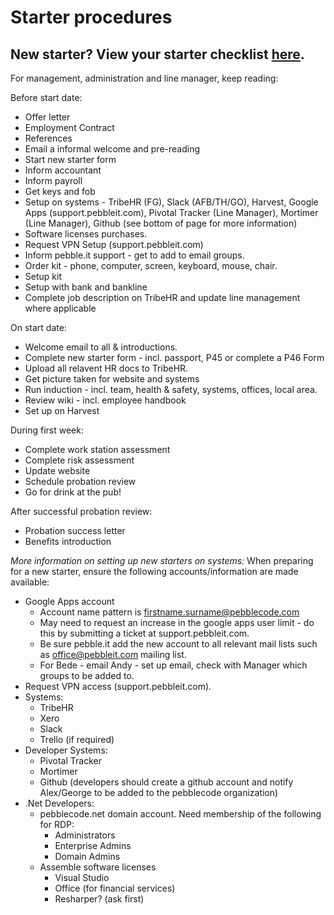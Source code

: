 # Starter procedures

## New starter? View your starter checklist [here](). 

For management, administration and line manager, keep reading:

Before start date: 

- Offer letter
- Employment Contract
- References
- Email a informal welcome and pre-reading
- Start new starter form
- Inform accountant
- Inform payroll
- Get keys and fob
- Setup on systems - TribeHR (FG), Slack (AFB/TH/GO), Harvest, Google Apps (support.pebbleit.com), Pivotal Tracker (Line Manager), Mortimer (Line Manager), Github (see bottom of page for more information)
- Software licenses purchases.
- Request VPN Setup (support.pebbleit.com)
- Inform pebble.it support - get to add to email groups.
- Order kit - phone, computer, screen, keyboard, mouse, chair.
- Setup kit
- Setup with bank and bankline
- Complete job description on TribeHR and update line management where applicable

On start date:

- Welcome email to all & introductions.
- Complete new starter form - incl. passport, P45 or complete a P46 Form
- Upload all relavent HR docs to TribeHR.
- Get picture taken for website and systems
- Run induction - incl. team, health & safety, systems, offices, local area.
- Review wiki - incl. employee handbook
- Set up on Harvest

During first week:

- Complete work station assessment
- Complete risk assessment
- Update website
- Schedule probation review
- Go for drink at the pub!

After successful probation review:

- Probation success letter
- Benefits introduction

*More information on setting up new starters on systems:*
When preparing for a new starter, ensure the following accounts/information are made available:

- Google Apps account
  - Account name pattern is firstname.surname@pebblecode.com
  - May need to request an increase in the google apps user limit - do this by submitting a ticket at support.pebbleit.com.
  - Be sure pebble.it add the new account to all relevant mail lists such as office@pebbleit.com mailing list.
  - For Bede - email Andy - set up email, check with Manager which groups to be added to.
- Request VPN access (support.pebbleit.com).  
- Systems:
  - TribeHR
  - Xero
  - Slack
  - Trello (if required)
- Developer Systems:
  - Pivotal Tracker
  - Mortimer
  - Github (developers should create a github account and notify Alex/George to be added to the pebblecode organization)
- .Net Developers:
  - pebblecode.net domain account.  Need membership of the following for RDP:
    - Administrators
    - Enterprise Admins
    - Domain Admins
  - Assemble software licenses
    - Visual Studio
    - Office (for financial services)
    - Resharper? (ask first)

